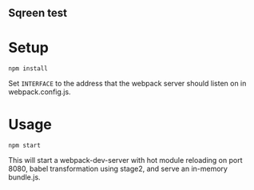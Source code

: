 ## Sqreen test

# Setup

```
npm install
```

Set `INTERFACE` to the address that the webpack server should listen on in webpack.config.js.

# Usage

```
npm start
```

This will start a webpack-dev-server with hot module reloading on port 8080, babel transformation using stage2, and serve an in-memory bundle.js.
